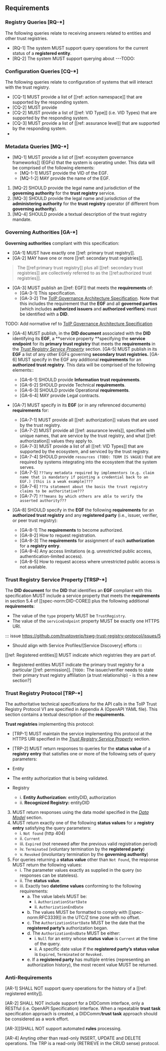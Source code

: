 
[//]: # (Pandoc Formatting Macros)

[//]: # (# Requirements)

[//]: # (:::)

## Requirements

### Registry Queries [RQ-*]

The following queries relate to receiving answers related to entities and other trust registries.

* [RQ-1] The system MUST support query operations for the current status of a **registered entity**.
* [RQ-2] The system MUST support querying about ---TODO: 

### Configuration Queries [CQ-*]

The following queries relate to configuration of systems that will interact with the trust registry.


* [CQ-1] MUST provide a list of [[ref: action namespace]] that are supported by the responding system.
* [CQ-2] MUST provide 
* [CQ-2] MUST provide a list of [[ref: VID Type]] (i.e. VID Types) that are supported by the responding system.
* [CQ-3] MUST provide a list of  [[ref: assurance level]] that are supported by the responding system.
* 


### Metadata Queries [MQ-*]

* [MQ-1] MUST provide a list of [[ref: ecosystem governance frameworks]] (EGFs) that the system is operating under. This data will be comprised of the following elements:
  * [MQ-1-1] MUST provide the VID of the EGF.
  * [MQ-1-2] MAY provide the name of the EGF.
1. [MQ-2] SHOULD provide the legal name and jurisdiction of the **governing authority** for the **trust registry** service.
2. [MQ-3] SHOULD provide the legal name and jurisdiction of the **administering authority** for the **trust registry** operator (if different from **governing authority**).
3. [MQ-4] SHOULD provide a textual description of the trust registry mandate.



### Governing Authorities [GA-*]

**Governing authorities** compliant with this specification:

* [GA-1] MUST have exactly one [[ref: primary trust registry]].
* [GA-2] MAY have one or more [[ref: secondary trust registries]].

> The [[ref:primary trust registry]] plus all [[ref: secondary trust registries]] are collectively referred to as the [[ref:authorized trust registries]].

* [GA-3] MUST publish an [[ref: EGF]] that meets the **requirements** of:
  * [GA-3-1] This specification.
  * [GA-3-2] The [ToIP Governance Architecture Specification](https://wiki.trustoverip.org/pages/viewpage.action?pageId=71241). Note that this includes the requirement that the **EGF** and all **governed parties** (which includes **authorized issuers** and **authorized verifiers**) must be identified with a **DID**.

TODO: Add normative ref to [ToIP Governance Architecture Specification](https://wiki.trustoverip.org/pages/viewpage.action?pageId=71241)

* [GA-4] MUST publish, in the **DID document** associated with the **DID** identifying its **EGF**, a **service property **specifying the **service endpoint** for its **primary trust registry** that meets the **requirements** in the _[Trust Registry Service Property](#trust-registry-service-property)_ section.
[GA-5] MUST publish in its **EGF** a list of any other EGFs governing **secondary trust registries.**
[GA-6] MUST specify in the EGF any additional **requirements** for an **authorized trust registry**. This data will be comprised of the following elements::

    * [GA-6-1] SHOULD provide **Information trust requirements**.
    * [GA-6-2] SHOULD provide Technical **requirements**.
    * [GA-6-3] SHOULD provide Operational **requirements**.
    * [GA-6-4] MAY provide Legal contracts.
* [GA-7] MUST specify in its **EGF** (or in any referenced documents) **requirements** for:
    - [GA-7-1] MUST provide all [[ref: authorization]] values that are used by the trust registry.
    - [GA-7-2] MUST provide all [[ref: assurance levels]], specified with unique names, that are service by the trust registry, and what [[ref: authorization]] values they apply to.
    - [GA-7-3] MUST provide a list of all [[ref: VID Types]] that are supported by the ecosystem, and serviced by the trust registry.
    - [GA-7-4] SHOULD provide `resources (TODO: TERM IS VAGUE)` that are required by systems integrating into the ecosystem that the system serves. 
    - [GA-7-5] `???any metadata required by implementors (e.g. claim name that is mandatory if pointing a credential back to an EGF.) [this is a weak example]???`
    - [GA-7-6] `???a statement about the basis the trust registry claims to be authoritative???`
    - [GA-7-7] `???means by which others are able to verify the asserted authority???`
* [GA-8] SHOULD specify in the **EGF** the following **requirements** for an **authorized trust registry** and any **registered party** (i.e., issuer, verifier, or peer trust registry):
    - [GA-8-1] The **requirements** to become authorized.
    - [GA-8-2] How to request registration.
    - [GA-8-3] The **requirements** for assignment of each **authorization** for a **registry entry**.
    - [GA-8-4] Any access limitations (e.g. unrestricted public access, authentication-limited access).
    - [GA-8-5] How to request access where unrestricted public access is not available.


### Trust Registry Service Property [TRSP-*] 

The **DID document** for the **DID** that identifies an **EGF** compliant with this specification MUST include a service property that meets the **requirements** in section 5.4 of [[spec-norm:DID-CORE]] plus the following additional **requirements**:

* The value of the `type` property MUST be `TrustRegistry`.
* The value of the `serviceEndpoint` property MUST be exactly one HTTPS URI.

::: issue 
https://github.com/trustoverip/tswg-trust-registry-protocol/issues/5 
- Should align with Service Profiles/[Service Discovery] efforts
:::

[[ref: Registered entities]] MUST indicate which registries they are part of. 
* Registered entities MUST indicate the primary trust registry for a particular [[ref: permission]].
[`TODO:` The issuer/verifier needs to state their primary trust registry affiliation (a trust relationship) - is this a new section?]

### Trust Registry Protocol [TRP-*]

The authoritative technical specifications for the API calls in the ToIP Trust Registry Protocol V1 are specified in Appendix A (OpenAPI YAML file). This section contains a textual description of the **requirements**.

**Trust registries** implementing this protocol:

* [TRP-1] MUST maintain the service implementing this protocol at the HTTPS URI specified in the _[Trust Registry Service Property](#trust-registry-service-property)_ section.
* [TRP-2] MUST return responses to queries for the **status value** of a **registry entry** that satisfies one or more of the following sets of query parameters:

* Entity
* The entity authorization that is being validated.
* Registry


    - i. **Entity Authorization**: entityDID, authorization
    - ii. **Recognized Registry:** entityDID
3. MUST return responses using the data model specified in the _[Data Model](#data-model)_ section.
4. MUST return exactly one of the following **status values** for a **registry entry** satisfying the query parameters:
    - i. `Not found` (http 404)
    - ii. `Current`
    - iii. `Expired` (not renewed after the previous valid registration period)
    - iv. `Terminated` (voluntary termination by the **registered party**)
    - v. `Revoked` (involuntary termination by the **governing authority**)
5. For queries returning a **status value** other than `Not Found`, the response MUST return the following values:
    - i. The parameter values exactly as supplied in the query (so responses can be stateless).
   - ii. The **status value**.
   - iii. Exactly two **datetime values** conforming to the following requirements:
        - a. The value labels MUST be:
            - i. `AuthorizationStartDate`
            - ii. `AuthorizationEndDate`
        - b. The values MUST be formatted to comply with [[spec-norm:RFC3339]] in the UTC/Z time zone with no offset.
        - c. The `AuthorizationStartDate` MUST be the date that the **registered party’s** authorization began.
        - d. The `AuthorizationEndDate` MUST be either:
            - i. `Null` for an entry whose **status value** is `Current` at the time of the query.
            - ii. A specific date value if the **registered party’s** **status value** is `Expired`, `Terminated` or `Revoked.`
        - e. If a **registered party** has multiple entries (representing an authorization history), the most recent value MUST be returned. 

### Anti-Requirements

[AR-1] SHALL NOT support query operations for the history of a [[ref: registered entity]].   
        
[AR-2] SHALL NOT include support for a DIDComm interface, only a RESTful (i.e. OpenAPI Specification) interface. When a repeatable **trust task** specification approach is created, a DIDComm/**trust task** approach should be considered as a work effort.

[AR-3]]SHALL NOT support automated **rules** processing.

[AR-4] Anyting other than read-only INSERT, UPDATE and DELETE operations. The TRP is a read-only (RETRIEVE in the CRUD sense) protocol.


